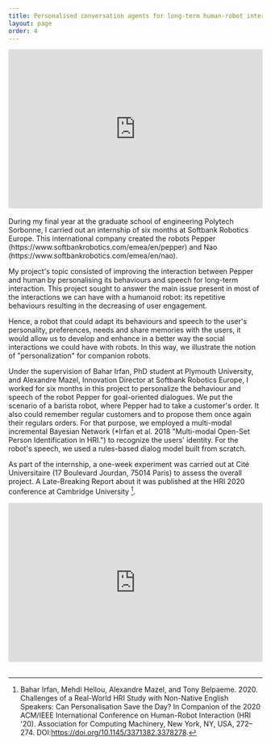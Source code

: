 ```yaml
---
title: Personalised conversation agents for long-term human-robot interaction
layout: page
order: 4
---
```


<div style="display: flex; justify-content: center;">
  <iframe width="560" height="315" src="https://www.youtube.com/embed/eAOnHlDuHqw" frameborder="0" allow="accelerometer; autoplay; clipboard-write; encrypted-media; gyroscope; picture-in-picture" allowfullscreen></iframe>
</div>
<br>
During my final year at the graduate school of engineering Polytech Sorbonne, I carried out an internship of six months at Softbank Robotics Europe. This international company created the robots Pepper (https://www.softbankrobotics.com/emea/en/pepper) and Nao (https://www.softbankrobotics.com/emea/en/nao).

My project's topic consisted of improving the interaction between Pepper and human by personalising its behaviours and speech for long-term interaction. This project sought to answer the main issue present in most of the interactions we can have with a humanoid robot: its repetitive behaviours resulting in the decreasing of user engagement.

Hence, a robot that could adapt its behaviours and speech to the user's personality, preferences, needs and share memories with the users, it would allow us to develop and enhance in a better way the social interactions we could have with robots. In this way, we illustrate the notion of "personalization" for companion robots.

Under the supervision of Bahar Irfan, PhD student at Plymouth University, and Alexandre Mazel, Innovation Director at Softbank Robotics Europe, I worked for six months in this project to personalize the behaviour and speech of the robot Pepper for goal-oriented dialogues. We put the scenario of a barista robot, where Pepper had to take a customer's order. It also could remember regular customers and to propose them once again their regulars orders. For that purpose, we employed a multi-modal incremental Bayesian Network (*Irfan et al. 2018 "Multi-modal Open-Set Person Identification in HRI.") to recognize the users' identity. For the robot's speech, we used a rules-based dialog model built from scratch.

As part of the internship, a one-week experiment was carried out at Cité Universitaire (17 Boulevard Jourdan, 75014 Paris) to assess the overall project. A Late-Breaking Report about it was published at the HRI 2020 conference at Cambridge University [^1].

<div style="display: flex; justify-content: center;">
  <iframe width="560" height="315" src="https://www.youtube.com/embed/_g2H1Dk83wQ" frameborder="0" allow="accelerometer; autoplay; clipboard-write; encrypted-media; gyroscope; picture-in-picture" allowfullscreen></iframe>
</div>

<br>

[^1]: Bahar Irfan, Mehdi Hellou, Alexandre Mazel, and Tony Belpaeme. 2020. Challenges of a Real-World HRI Study with Non-Native English Speakers: Can Personalisation Save the Day? In Companion of the 2020 ACM/IEEE International Conference on Human-Robot Interaction (HRI '20). Association for Computing Machinery, New York, NY, USA, 272–274. DOI:https://doi.org/10.1145/3371382.3378278.